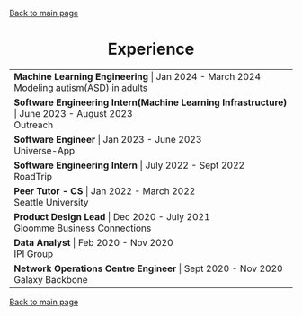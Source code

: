 [Back to main page](./../README.md)

<h1 align="center">Experience</h1>
<table align="center">
  <tr>
    <td>
      <b>Machine Learning Engineering</b> | Jan 2024 - March  2024<br />
      Modeling autism(ASD) in adults<br />
    </td>
  </tr>
  <tr>
    <td>
      <b>Software Engineering Intern(Machine Learning Infrastructure)</b> | June 2023 - August 2023<br />
      Outreach<br />
    </td>
  </tr>
  <tr>
    <td>
      <b>Software Engineer</b> | Jan 2023 - June 2023<br />
      Universe-App<br />
    </td>
  </tr>
  <tr>
    <td>
      <b>Software Engineering Intern</b> | July 2022 - Sept 2022<br />
      RoadTrip<br />
    </td>
  </tr>
  <tr>
    <td>
      <b>Peer Tutor - CS</b> | Jan 2022 - March 2022<br />
      Seattle University<br />
    </td>
  </tr>
  <tr>
    <td>
      <b>Product Design Lead</b> | Dec 2020 - July 2021<br />
      Gloomme Business Connections<br />
    </td>
  </tr>
   <tr>
    <td>
      <b>Data Analyst</b> | Feb 2020 - Nov 2020<br />
      IPI Group<br />
    </td>
  </tr>
   <tr>
    <td>
      <b>Network Operations Centre Engineer</b> | Sept 2020 - Nov 2020<br />
      Galaxy Backbone<br />
    </td>
  </tr>
</table>

[Back to main page](./../README.md)

